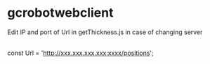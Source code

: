 # gcrobotwebclient


Edit IP and port of Url in getThickness.js in case of changing server

</br>const Url = 'http://xxx.xxx.xxx.xxx:xxxx/positions';

